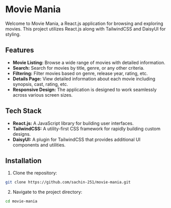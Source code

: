 # Movie Mania

Welcome to Movie Mania, a React.js application for browsing and exploring movies. This project utilizes React.js along with TailwindCSS and DaisyUI for styling.

## Features

- **Movie Listing:** Browse a wide range of movies with detailed information.
- **Search:** Search for movies by title, genre, or any other criteria.
- **Filtering:** Filter movies based on genre, release year, rating, etc.
- **Details Page:** View detailed information about each movie including synopsis, cast, rating, etc.
- **Responsive Design:** The application is designed to work seamlessly across various screen sizes.

## Tech Stack

- **React.js:** A JavaScript library for building user interfaces.
- **TailwindCSS:** A utility-first CSS framework for rapidly building custom designs.
- **DaisyUI:** A plugin for TailwindCSS that provides additional UI components and utilities.

## Installation

1. Clone the repository:

```bash
git clone https://github.com/sachin-251/movie-mania.git
```

2. Navigate to the project directory:

```bash
cd movie-mania
```
